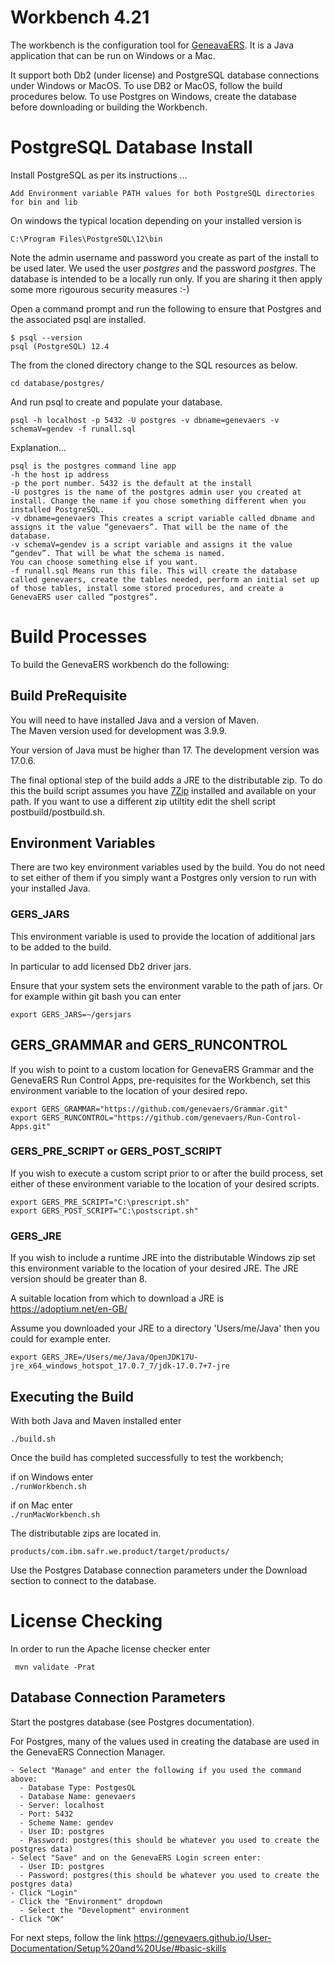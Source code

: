 # Workbench 4.21

The workbench is the configuration tool for [GeneavaERS](https://genevaers.org/).  It is a Java application that can be run on Windows or a Mac.   

It support both Db2 (under license) and PostgreSQL database connections under Windows or MacOS.  To use DB2 or MacOS, follow the build procedures below.  To use Postgres on Windows, create the database before downloading or building the Workbench.

# PostgreSQL Database Install
Install PostgreSQL as per its instructions ...  

	Add Environment variable PATH values for both PostgreSQL directories for bin and lib  

On windows the typical location depending on your installed version is 

    C:\Program Files\PostgreSQL\12\bin

Note the admin username and password you create as part of the install to be used later. We used the user *postgres* and the password *postgres*.  The database is intended to be a locally run only.
If you are sharing it then apply some more rigourous security measures :-)

Open a command prompt and run the following to ensure that Postgres and the associated psql are installed.

    $ psql --version
    psql (PostgreSQL) 12.4

The from the cloned directory change to the SQL resources as below.

    cd database/postgres/

And run psql to create and populate your database. 

    psql -h localhost -p 5432 -U postgres -v dbname=genevaers -v schemaV=gendev -f runall.sql

Explanation... 

    psql is the postgres command line app  
    -h the host ip address  
    -p the port number. 5432 is the default at the install  
    -U postgres is the name of the postgres admin user you created at install. Change the name if you chose something different when you installed PostgreSQL.  
    -v dbname=genevaers This creates a script variable called dbname and assigns it the value “genevaers”. That will be the name of the database.  
    -v schemaV=gendev is a script variable and assigns it the value “gendev”. That will be what the schema is named.  
    You can choose something else if you want.
    -f runall.sql Means run this file. This will create the database called genevaers, create the tables needed, perform an initial set up of those tables, install some stored procedures, and create a GenevaERS user called “postgres”.  

# Build Processes
To build the GenevaERS workbench do the following:

## Build PreRequisite

You will need to have installed Java and a version of Maven.  
The Maven version used for development was 3.9.9.

Your version of Java must be higher than 17.  The development version was 17.0.6.

The final optional step of the build adds a JRE to the distributable zip.
To do this the build script assumes you have [7Zip](https://www.7-zip.org/download.html) installed and available on your path.
If you want to use a different zip utiltity edit the shell script postbuild/postbuild.sh.

## Environment Variables

There are two key environment variables used by the build.
You do not need to set either of them if you simply want a Postgres only version to run with your installed Java.

### GERS_JARS
This environment variable is used to provide the location of additional jars to be added to the build.

In particular to add licensed Db2 driver jars.

Ensure that your system sets the environment varable to the path of jars. 
Or for example within git bash you can enter 

```
export GERS_JARS=~/gersjars
```
## GERS_GRAMMAR and GERS_RUNCONTROL

If you wish to point to a custom location for GenevaERS Grammar and the GenevaERS Run Control Apps, pre-requisites for the Workbench, set this environment variable to the location of your desired repo.

```
export GERS_GRAMMAR="https://github.com/genevaers/Grammar.git"
export GERS_RUNCONTROL="https://github.com/genevaers/Run-Control-Apps.git"
```

### GERS_PRE_SCRIPT or GERS_POST_SCRIPT

If you wish to execute a custom script prior to or after the build process, set either of these environment variable to the location of your desired scripts.

```
export GERS_PRE_SCRIPT="C:\prescript.sh"
export GERS_POST_SCRIPT="C:\postscript.sh"
```

### GERS_JRE

If you wish to include a runtime JRE into the distributable Windows zip set this environment variable to
the location of your desired JRE. The JRE version should be greater than 8.

A suitable location from which to download a JRE is https://adoptium.net/en-GB/

Assume you downloaded your JRE to a directory 'Users/me/Java' then you could for example enter.

```
export GERS_JRE=/Users/me/Java/OpenJDK17U-jre_x64_windows_hotspot_17.0.7_7/jdk-17.0.7+7-jre
```

## Executing the Build

With both Java and Maven installed enter

```./build.sh```

Once the build has completed successfully to test the workbench;

if on Windows enter   
```./runWorkbench.sh```
    
if on Mac enter  
```./runMacWorkbench.sh```

The distributable zips are located in.

```products/com.ibm.safr.we.product/target/products/```

Use the Postgres Database connection parameters under the Download section to connect to the database.

# License Checking

In order to run the Apache license checker enter

``` mvn validate -Prat```

## Database Connection Parameters

Start the postgres database (see Postgres documentation).  

For Postgres, many of the values used in creating the database are used in the GenevaERS Connection Manager.

    - Select "Manage" and enter the following if you used the command above:
      - Database Type: PostgesQL
      - Database Name: genevaers
      - Server: localhost
      - Port: 5432
      - Scheme Name: gendev
      - User ID: postgres
      - Password: postgres(this should be whatever you used to create the postgres data)
    - Select "Save" and on the GenevaERS Login screen enter:
      - User ID: postgres
      - Password: postgres(this should be whatever you used to create the postgres data)
    - Click "Login"
    - Click the "Environment" dropdown
      - Select the "Development" environment
    - Click "OK"
    
For next steps, follow the link https://genevaers.github.io/User-Documentation/Setup%20and%20Use/#basic-skills
